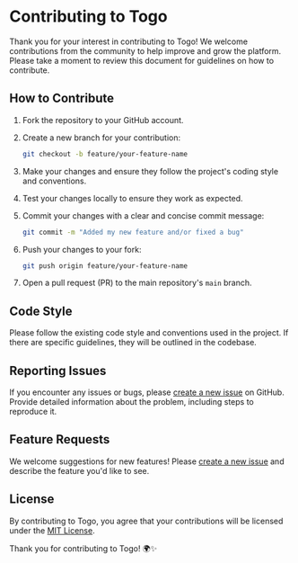 # Contributing to Togo

Thank you for your interest in contributing to Togo! We welcome contributions from the community to help improve and grow the platform. Please take a moment to review this document for guidelines on how to contribute.

## How to Contribute

1. Fork the repository to your GitHub account.
2. Create a new branch for your contribution:

    ```bash
    git checkout -b feature/your-feature-name
    ```

3. Make your changes and ensure they follow the project's coding style and conventions.
4. Test your changes locally to ensure they work as expected.
5. Commit your changes with a clear and concise commit message:

    ```bash
    git commit -m "Added my new feature and/or fixed a bug"
    ```

6. Push your changes to your fork:

    ```bash
    git push origin feature/your-feature-name
    ```

7. Open a pull request (PR) to the main repository's `main` branch.

## Code Style

Please follow the existing code style and conventions used in the project. If there are specific guidelines, they will be outlined in the codebase.

## Reporting Issues

If you encounter any issues or bugs, please [create a new issue](https://github.com/MGuruNikhil/toGoWeb/issues) on GitHub. Provide detailed information about the problem, including steps to reproduce it.

## Feature Requests

We welcome suggestions for new features! Please [create a new issue](https://github.com/MGuruNikhil/toGoWeb/issues) and describe the feature you'd like to see.

## License

By contributing to Togo, you agree that your contributions will be licensed under the [MIT License](LICENSE).

Thank you for contributing to Togo! 🌍✨
